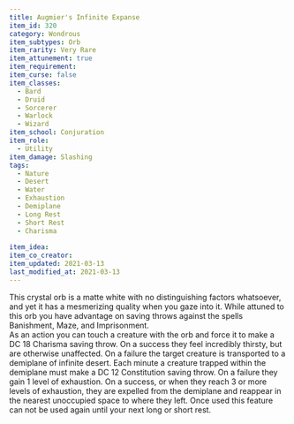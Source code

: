 ```yaml
---
title: Augmier's Infinite Expanse
item_id: 320
category: Wondrous
item_subtypes: Orb
item_rarity: Very Rare
item_attunement: true
item_requirement: 
item_curse: false
item_classes: 
  - Bard
  - Druid
  - Sorcerer
  - Warlock
  - Wizard
item_school: Conjuration
item_role: 
  - Utility
item_damage: Slashing
tags:
  - Nature
  - Desert
  - Water
  - Exhaustion
  - Demiplane
  - Long Rest
  - Short Rest
  - Charisma
  
item_idea: 
item_co_creator: 
item_updated: 2021-03-13
last_modified_at: 2021-03-13
---
```


This crystal orb is a matte white with no distinguishing factors whatsoever, and yet it has a mesmerizing quality when you gaze into it. While attuned to this orb you have advantage on saving throws against the spells <magic-spell>Banishment</magic-spell>, <magic-spell>Maze</magic-spell>, and <magic-spell>Imprisonment</magic-spell>.  
As an action you can touch a creature with the orb and force it to make a DC 18 Charisma saving throw. On a success they feel incredibly thirsty, but are otherwise unaffected. On a failure the target creature is transported to a demiplane of infinite desert. Each minute a creature trapped within the demiplane must make a DC 12 Constitution saving throw. On a failure they gain 1 level of exhaustion. On a success, or when they reach 3 or more levels of exhaustion, they are expelled from the demiplane and reappear in the nearest unoccupied space to where they left. Once used this feature can not be used again until your next long or short rest.

